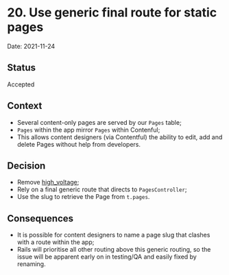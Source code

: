 # 20. Use generic final route for static pages

Date: 2021-11-24

## Status

Accepted

## Context

* Several content-only pages are served by our `Pages` table;
* `Pages` within the app mirror `Pages` within Contenful;
* This allows content designers (via Contentful) the ability to edit, add and
  delete Pages without help from developers.

## Decision

* Remove [high_voltage](https://github.com/thoughtbot/high_voltage);
* Rely on a final generic route that directs to `PagesController`;
* Use the slug to retrieve the Page from `t.pages`.

## Consequences

* It is possible for content designers to name a page slug that clashes with a
  route within the app;
* Rails will prioritise all other routing above this generic routing, so the
  issue will be apparent early on in testing/QA and easily fixed by renaming.
